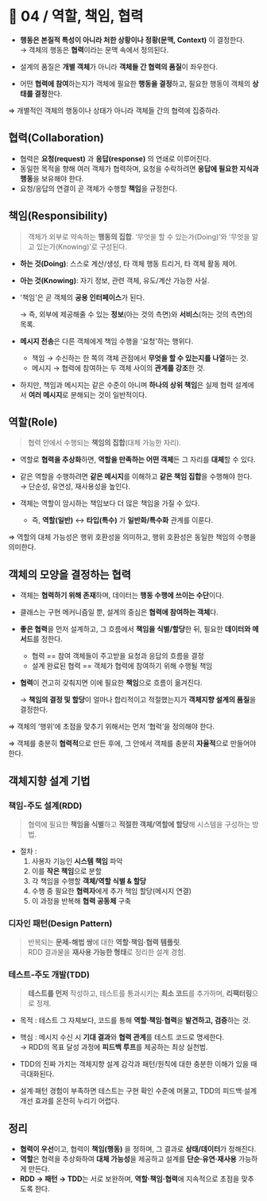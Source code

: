 # 📘 04 / 역할, 책임, 협력

- **행동은 본질적 특성이 아니라 처한 상황이나 정황(문맥, Context)** 이 결정한다.  
  → 객체의 행동은 **협력**이라는 문맥 속에서 정의된다.


- 설계의 품질은 **개별 객체**가 아니라 **객체들 간 협력의 품질**이 좌우한다.


- 어떤 **협력에 참여**하는지가 객체에 필요한 **행동을 결정**하고, 필요한 행동이 객체의 **상태를 결정**한다.

⇒ 개별적인 객체의 행동이나 상태가 아니라 객체들 간의 협력에 집중하라.

## 협력(Collaboration)

- 협력은 **요청(request)** 과 **응답(response)** 의 연쇄로 이루어진다.
- 동일한 목적을 향해 여러 객체가 협력하며, 요청을 수락하려면 **응답에 필요한 지식과 행동**을 보유해야 한다.
- 요청/응답의 연결이 곧 객체가 수행할 **책임**을 규정한다.

## 책임(Responsibility)

> 객체가 외부로 약속하는 **행동의 집합**. ‘무엇을 할 수 있는가(Doing)’와 ‘무엇을 알고 있는가(Knowing)’로 구성된다.

- **하는 것(Doing)**: 스스로 계산/생성, 타 객체 행동 트리거, 타 객체 활동 제어.
- **아는 것(Knowing)**: 자기 정보, 관련 객체, 유도/계산 가능한 사실.


- '책임'은 곧 객체의 **공용 인터페이스**가 된다.

  → 즉, 외부에 제공해줄 수 있는 **정보**(아는 것의 측면)와 **서비스**(하는 것의 측면)의 목록.


- **메시지 전송**은 다른 객체에게 책임 수행을 '요청'하는 행위다.
  - 책임 → 수신하는 한 쪽의 객체 관점에서 **무엇을 할 수 있는지를 나열**하는 것.
  - 메시지 → 협력에 참여하는 두 객체 사이의 **관계를 강조**한 것.


- 하지만, 책임과 메시지는 같은 수준이 아니며 **하나의 상위 책임**은 실제 협력 설계에서 **여러 메시지**로 분해되는 것이 일반적이다.

## 역할(Role)

> 협력 안에서 수행되는 **책임의 집합**(대체 가능한 자리).

- 역할로 **협력을 추상화**하면, **역할을 만족하는 어떤 객체**든 그 자리를 **대체**할 수 있다.
- 같은 역할을 수행하려면 **같은 메시지**를 이해하고 **같은 책임 집합**을 수행해야 한다.  
  → 단순성, 유연성, 재사용성을 높인다.


- 객체는 역할이 암시하는 책임보다 더 많은 책임을 가질 수 있다.
  - 즉, **역할(일반)** ↔ **타입(특수)** 가 **일반화/특수화** 관계를 이룬다.

⇒ 역할의 대체 가능성은 행위 호환성을 의미하고, 행위 호환성은 동일한 책임의 수행을 의미한다.

## 객체의 모양을 결정하는 협력

- 객체는 **협력하기 위해 존재**하며, 데이터는 **행동 수행에 쓰이는 수단**이다.
- 클래스는 구현 메커니즘일 뿐, 설계의 중심은 **협력에 참여하는 객체**다.


- **좋은 협력**을 먼저 설계하고, 그 흐름에서 **책임을 식별/할당**한 뒤, 필요한 **데이터와 메서드**를 정한다.
  - 협력 == 참여 객체들이 주고받을 요청과 응답의 흐름을 결정
  - 설계 완료된 협력 == 객체가 협력에 참여하기 위해 수행될 책임


- **협력**이 견고히 갖춰지면 이에 필요한 **책임**으로 흐름이 옮겨진다.

  → **책임의 결정 및 할당**이 얼마나 합리적이고 적절했는지가 **객체지향 설계의 품질**을 결정한다.

⇒ 객체의 ‘행위’에 초점을 맞추기 위해서는 먼저 ‘협력’을 정의해야 한다.

⇒ 객체를 충분히 **협력적**으로 만든 후에, 그 안에서 객체를 충분히 **자율적**으로 만들어야 한다.


## 객체지향 설계 기법

### 책임-주도 설계(RDD)
> 협력에 필요한 **책임을 식별**하고 **적절한 객체/역할에 할당**해 시스템을 구성하는 방법.

- 절차 :
  1) 사용자 기능인 **시스템 책임** 파악
  2) 이를 **작은 책임**으로 분할
  3) 각 책임을 수행할 **객체/역할 식별 & 할당**
  4) 수행 중 필요한 **협력자**에게 추가 책임 할당(메시지 연결)
  5) 이 과정을 반복해 **협력 공동체** 구축


### 디자인 패턴(Design Pattern)
> 반복되는 **문제-해법 쌍**에 대한 **역할·책임·협력 템플릿**.  
> RDD 결과물을 **재사용 가능한 형태**로 정리한 설계 경험.


### 테스트-주도 개발(TDD)
> **테스트를 먼저** 작성하고, 테스트를 통과시키는 **최소 코드**를 추가하며, **리팩터링**으로 정제.

- 목적 : 테스트 그 자체보다, 코드를 통해 **역할·책임·협력**을 **발견하고, 검증**하는 것.
- 핵심 : 메시지 수신 시 **기대 결과**와 **협력 관계**를 테스트 코드로 명세한다.  
  → RDD의 목표 달성 과정에 **피드백 루프**를 제공하는 최상 실천법.


- TDD의 진짜 가치는 객체지향 설계 감각과 패턴/원칙에 대한 충분한 이해가 있을 때 극대화된다.
- 설계·패턴 경험이 부족하면 테스트는 구현 확인 수준에 머물고, TDD의 피드백·설계 개선 효과를 온전히 누리기 어렵다.

## 정리

- **협력이 우선**이고, 협력이 **책임(행동)** 을 정하며, 그 결과로 **상태/데이터**가 정해진다.
- **역할**은 협력을 추상화하여 **대체 가능성**을 제공하고 설계를 **단순·유연·재사용** 가능하게 만든다.
- **RDD → 패턴 → TDD**는 서로 보완하며, **역할·책임·협력**에 지속적으로 초점을 맞추도록 한다.
